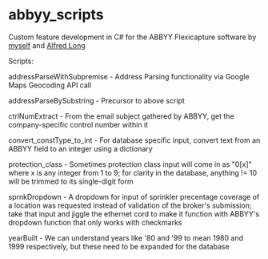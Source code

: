 # abbyy_scripts
Custom feature development in C# for the ABBYY Flexicapture software by [myself](https://github.com/jmarkman) and [Alfred Long](https://github.com/along88)

Scripts: 

addressParseWithSubpremise - Address Parsing functionality via Google Maps Geocoding API call

addressParseBySubstring - Precursor to above script

ctrlNumExtract - From the email subject gathered by ABBYY, get the company-specific control number within it

convert_constType_to_int - For database specific input, convert text from an ABBYY field to an integer using a dictionary

protection_class - Sometimes protection class input will come in as "0[x]" where x is any integer from 1 to 9; for clarity in the database, anything != 10 will be trimmed to its single-digit form

sprnkDropdown - A dropdown for input of sprinkler precentage coverage of a location was requested instead of validation of the broker's submission; take that input and jiggle the ethernet cord to make it function with ABBYY's dropdown function that only works with checkmarks

yearBuilt - We can understand years like '80 and '99 to mean 1980 and 1999 respectively, but these need to be expanded for the database